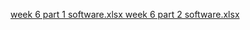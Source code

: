 [week 6 part 1 software.xlsx ](https://onedrive.live.com/:x:/g/personal/8A3073F8666AB262/EWIpuAbJ9VJCnNhI5tNYPwsBRtDzsEsBk_H1HwMl_pb38g?resid=8A3073F8666AB262!s06b82962f5c942529cd848e6d3583f0b&ithint=file%2Cxlsx&e=seVITS&migratedtospo=true&redeem=aHR0cHM6Ly8xZHJ2Lm1zL3gvYy84YTMwNzNmODY2NmFiMjYyL0VXSXB1QWJKOVZKQ25OaEk1dE5ZUHdzQlJ0RHpzRXNCa19IMUh3TWxfcGIzOGc_ZT1zZVZJVFM)
[week 6 part 2 software.xlsx](https://onedrive.live.com/:x:/g/personal/8A3073F8666AB262/EUqp8bWpb7JKuetI5gz3EXABWVEa32l9jlYhfEIMKFfZBA?resid=8A3073F8666AB262!sb5f1a94a6fa94ab2b9eb48e60cf71170&ithint=file%2Cxlsx&e=y4nbzb&migratedtospo=true&redeem=aHR0cHM6Ly8xZHJ2Lm1zL3gvYy84YTMwNzNmODY2NmFiMjYyL0VVcXA4YldwYjdKS3VldEk1Z3ozRVhBQldWRWEzMmw5amxZaGZFSU1LRmZaQkE_ZT15NG5iemI)

